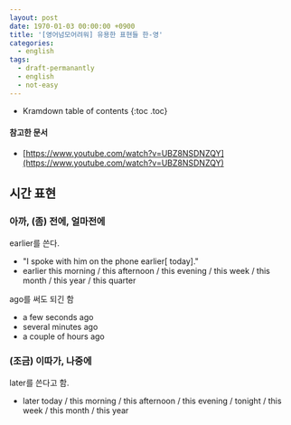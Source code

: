 ```yaml
---
layout: post
date: 1970-01-03 00:00:00 +0900
title: '[영어넘모어려워] 유용한 표현들 한-영'
categories:
  - english
tags:
  - draft-permanantly
  - english
  - not-easy
---
```


* Kramdown table of contents
{:toc .toc}

#### 참고한 문서

- [https://www.youtube.com/watch?v=UBZ8NSDNZQY](https://www.youtube.com/watch?v=UBZ8NSDNZQY)


## 시간 표현

### 아까, (좀) 전에, 얼마전에

earlier를 쓴다.

- "I spoke with him on the phone earlier[ today]."
- earlier this morning / this afternoon / this evening / this week / this month / this year / this quarter

ago를 써도 되긴 함

- a few seconds ago
- several minutes ago
- a couple of hours ago

### (조금) 이따가, 나중에

later를 쓴다고 함.

- later today / this morning / this afternoon / this evening / tonight / this week / this month / this year
